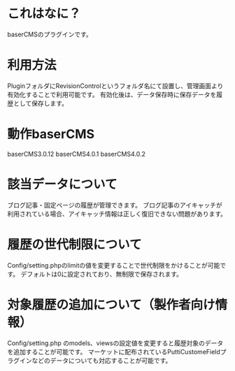 # これはなに？
baserCMSのプラグインです。

# 利用方法
PluginフォルダにRevisionControlというフォルダ名にて設置し、管理画面より有効化することで利用可能です。
有効化後は、データ保存時に保存データを履歴として保存します。

# 動作baserCMS
baserCMS3.0.12
baserCMS4.0.1
baserCMS4.0.2

# 該当データについて
ブログ記事・固定ページの履歴が管理できます。
ブログ記事のアイキャッチが利用されている場合、アイキャッチ情報は正しく復旧できない問題があります。

# 履歴の世代制限について
Config/setting.phpのlimitの値を変更することで世代制限をかけることが可能です。
デフォルトは0に設定されており、無制限で保存されます。

# 対象履歴の追加について（製作者向け情報）
Config/setting.php のmodels、viewsの設定値を変更すると履歴対象のデータを追加することが可能です。
マーケットに配布されているPuttiCustomeFieldプラグインなどのデータについても対応することが可能です。

